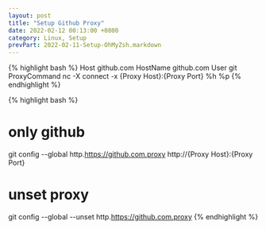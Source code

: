 ```yaml
---
layout: post
title: "Setup Github Proxy"
date: 2022-02-12 00:13:00 +0800
category: Linux, Setup
prevPart: 2022-02-11-Setup-OhMyZsh.markdown
---
```

{% highlight bash %}
Host github.com
    HostName github.com
    User git
    ProxyCommand nc -X connect -x {Proxy Host}:{Proxy Port} %h %p
{% endhighlight %}

{% highlight bash %}
# only github
git config --global http.https://github.com.proxy http://{Proxy Host}:{Proxy Port}
# unset proxy
git config --global --unset http.https://github.com.proxy
{% endhighlight %}